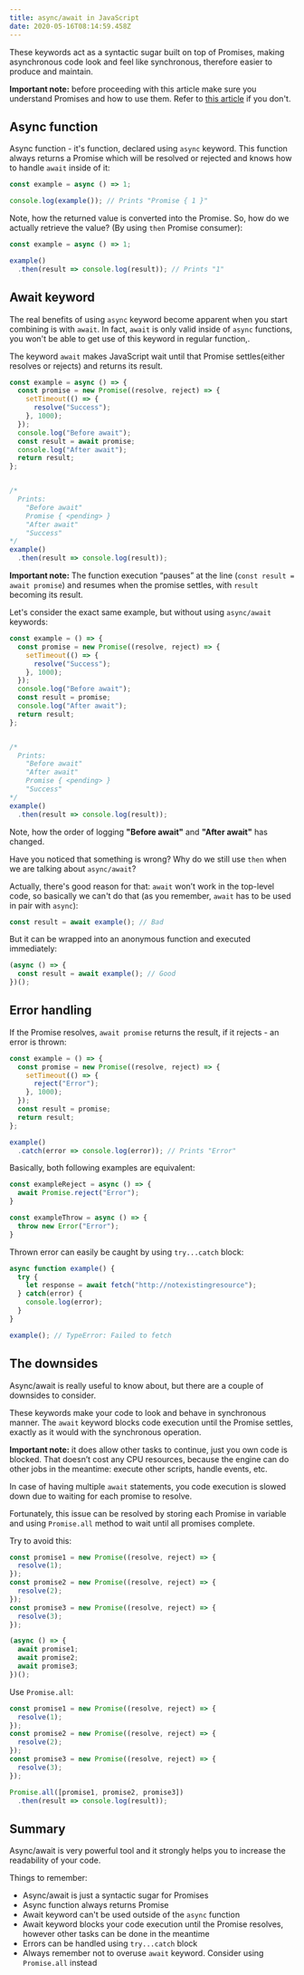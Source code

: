 ```yaml
---
title: async/await in JavaScript
date: 2020-05-16T08:14:59.458Z
---
```

These keywords act as a syntactic sugar built on top of Promises, making asynchronous code look and feel like synchronous, therefore easier to produce and maintain.

**Important note:** before proceeding with this article make sure you understand Promises and how to use them. Refer to [this article](/2020-05-14-promises-in-javascript/) if you don't.

## Async function

Async function - it's function, declared using `async` keyword. This function always returns a Promise which will be resolved or rejected and knows how to handle `await` inside of it:

```javascript
const example = async () => 1;

console.log(example()); // Prints "Promise { 1 }"
```

Note, how the returned value is converted into the Promise. So, how do we actually retrieve the value? (By using `then` Promise consumer):

```javascript
const example = async () => 1;

example()
  .then(result => console.log(result)); // Prints "1"
```

## Await keyword

The real benefits of using `async` keyword become apparent when you start combining is with `await`. In fact, `await` is only valid inside of `async` functions, you won't be able to get use of this keyword in regular function,.

The keyword `await` makes JavaScript wait until that Promise settles(either resolves or rejects) and returns its result.

```javascript
const example = async () => {
  const promise = new Promise((resolve, reject) => {
    setTimeout(() => {
      resolve("Success");
    }, 1000);
  });
  console.log("Before await");
  const result = await promise;
  console.log("After await");
  return result;
};


/* 
  Prints:
    "Before await"
    Promise { <pending> }
    "After await"
    "Success"
*/
example()
  .then(result => console.log(result));
```

**Important note:** The function execution “pauses” at the line (`const result = await promise`) and resumes when the promise settles, with `result` becoming its result.

Let's consider the exact same example, but without using `async/await` keywords:

```javascript
const example = () => {
  const promise = new Promise((resolve, reject) => {
    setTimeout(() => {
      resolve("Success");
    }, 1000);
  });
  console.log("Before await");
  const result = promise;
  console.log("After await");
  return result;
};


/* 
  Prints:
    "Before await"
    "After await"
    Promise { <pending> }
    "Success"
*/
example()
  .then(result => console.log(result));
```

Note, how the order of logging **"Before await"** and **"After await"** has changed.

Have you noticed that something is wrong? Why do we still use `then` when we are talking about `async/await`? 

Actually, there's good reason for that: `await` won’t work in the top-level code, so basically we can't do that (as you remember, `await` has to be used in pair with `async`):

```javascript
const result = await example(); // Bad
```

But it can be wrapped into an anonymous function and executed immediately:

```javascript
(async () => {
  const result = await example(); // Good
})();
```

## Error handling

If the Promise resolves, `await promise` returns the result, if it rejects - an error is thrown:

```javascript
const example = () => {
  const promise = new Promise((resolve, reject) => {
    setTimeout(() => {
      reject("Error");
    }, 1000);
  });
  const result = promise;
  return result;
};

example()
  .catch(error => console.log(error)); // Prints "Error"
```

Basically, both following examples are equivalent:

```javascript
const exampleReject = async () => {
  await Promise.reject("Error");
}

const exampleThrow = async () => {
  throw new Error("Error");
}
```

Thrown error can easily be caught by using `try...catch` block:

```javascript
async function example() {
  try {
    let response = await fetch("http://notexistingresource");
  } catch(error) {
    console.log(error);
  }
}

example(); // TypeError: Failed to fetch
```

## The downsides

Async/await is really useful to know about, but there are a couple of downsides to consider.

These keywords make your code to look and behave in synchronous manner. The `await` keyword blocks code execution until the Promise settles, exactly as it would with the synchronous operation.

**Important note:** it does allow other tasks to continue, just you own code is blocked. That doesn’t cost any CPU resources, because the engine can do other jobs in the meantime: execute other scripts, handle events, etc.

In case of having multiple `await` statements, you code execution is slowed down due to waiting for each promise to resolve.

Fortunately, this issue can be resolved by storing each Promise in variable and using `Promise.all` method to wait until all promises complete.

Try to avoid this:

```javascript
const promise1 = new Promise((resolve, reject) => { 
  resolve(1);
});
const promise2 = new Promise((resolve, reject) => { 
  resolve(2);
});
const promise3 = new Promise((resolve, reject) => { 
  resolve(3);
});

(async () => {
  await promise1;
  await promise2;
  await promise3;
})();
```

Use `Promise.all`:

```javascript
const promise1 = new Promise((resolve, reject) => { 
  resolve(1);
});
const promise2 = new Promise((resolve, reject) => { 
  resolve(2);
});
const promise3 = new Promise((resolve, reject) => { 
  resolve(3);
});

Promise.all([promise1, promise2, promise3])
  .then(result => console.log(result));
```

## Summary

Async/await is very powerful tool and it strongly helps you to increase the readability of your code.

Things to remember:

* Async/await is just a syntactic sugar for Promises
* Async function always returns Promise
* Await keyword can't be used outside of the `async` function
* Await keyword blocks your code execution until the Promise resolves, however other tasks can be done in the meantime
* Errors can be handled using `try...catch` block
* Always remember not to overuse `await` keyword. Consider using `Promise.all` instead